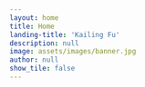 ```yaml
---
layout: home
title: Home
landing-title: 'Kailing Fu'
description: null
image: assets/images/banner.jpg
author: null
show_tile: false
---
```


